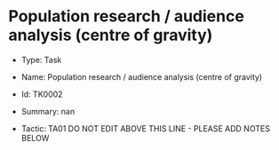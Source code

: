 # Population research / audience analysis (centre of gravity)

* Type: Task

* Name: Population research / audience analysis (centre of gravity)

* Id: TK0002

* Summary: nan

* Tactic: TA01
DO NOT EDIT ABOVE THIS LINE - PLEASE ADD NOTES BELOW